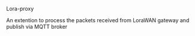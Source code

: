 Lora-proxy

An extention to process the packets received from LoraWAN gateway and publish via MQTT broker

